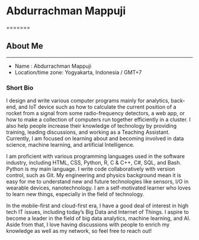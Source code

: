 # Abdurrachman Mappuji
=======

## About Me
----------

  * Name : Abdurrachman Mappuji
  * Location/time zone: Yogyakarta, Indonesia / GMT+7

### Short Bio

I design and write various computer programs mainly for analytics, back-end, and IoT device such as how to calculate the current position of a rocket from a signal from some radio-frequency detectors, a web app, or how to make a collection of computers run together efficiently in a cluster. I also help people increase their knowledge of technology by providing training, leading discussions, and working as a Teaching Assistant. Currently, I am focused on learning about and becoming involved in data science, machine learning, and artificial Intelligence.

I am proficient with various programming languages used in the software industry, including HTML, CSS, Python, R, C & C++, C#, SQL, and Bash. Python is my main language. I write code collaboratively with version control, such as Git. My engineering and physics background mean it is easy for me to understand new and future technologies like sensors, I/O in wearable devices, nanotechnology. I am a self-motivated learner who loves to learn new things, especially in the field of technology.

In the mobile-first and cloud-first era, I have a good deal of interest in high tech IT issues, including today’s Big Data and Internet of Things. I aspire to become a leader in the field of big data analytics, machine learning, and AI. Aside from that, I love having discussions with people to enrich my knowledge as well as my network, so feel free to reach out!
